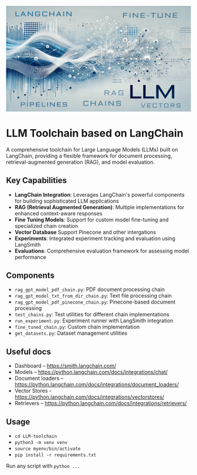 <p align="center">
     <img alt="A tool that helps you stay focused longer and boost your work productivity" src="/LLM-toolchain.jpg" width="600" />
</p>


# LLM Toolchain based on LangChain

A comprehensive toolchain for Large Language Models (LLMs) built on LangChain, providing a flexible framework for document processing, retrieval-augmented generation (RAG), and model evaluation.

## Key Capabilities

- **LangChain Integration**: Leverages LangChain's powerful components for building sophisticated LLM applications
- **RAG (Retrieval Augmented Generation)**: Multiple implementations for enhanced context-aware responses
- **Fine Tuning Models**: Support for custom model fine-tuning and specialized chain creation
- **Vector Database** Support Pinecone and other intergations
- **Experiments**: Integrated experiment tracking and evaluation using LangSmith
- **Evaluations**: Comprehensive evaluation framework for assessing model performance

## Components

- `rag_gpt_model_pdf_chain.py`: PDF document processing chain
- `rag_gpt_model_txt_from_dir_chain.py`: Text file processing chain
- `rag_gpt_model_pdf_pinecone_chain.py`: Pinecone-based document processing
- `test_chains.py`: Test utilities for different chain implementations
- `run_experiment.py`: Experiment runner with LangSmith integration
- `fine_tuned_chain.py`: Custom chain implementation
- `get_datasets.py`: Dataset management utilities


## Useful docs
- Dashboard – https://smith.langchain.com/
- Models – https://python.langchain.com/docs/integrations/chat/
- Document loaders – https://python.langchain.com/docs/integrations/document_loaders/
- Vector Stores - https://python.langchain.com/docs/integrations/vectorstores/
- Retrievers – https://python.langchain.com/docs/integrations/retrievers/

## Usage
- `cd LLM-toolchain`
- `python3 -m venv venv`
- `source myenv/bin/activate`
- `pip install -r requirements.txt`

Run any script with `python ...`
